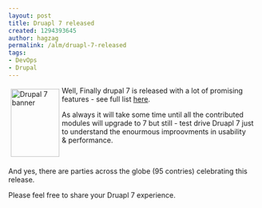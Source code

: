```yaml
---
layout: post
title: Druapl 7 released
created: 1294393645
author: hagzag
permalink: /alm/druapl-7-released
tags:
- DevOps
- Drupal
---
```

<p><img border="0" hspace="5" alt="Drupal 7 banner" vspace="5" align="left" style="width: 97px; height: 136px" src="/files/upload/29/Drupal-7-Banner.png" />Well, Finally drupal 7 is released with a lot of promising features - see full list <a href="http://drupal.org/about/new-in-drupal-7">here</a>.</p>
<p>As always it will take some time until all the contributed modules will upgrade to 7 but still - test drive Druapl 7 just to understand the enourmous improovments in usability &amp;&nbsp;performance.</p>
<p>&nbsp;</p>
<p>And yes, there are parties across the globe (95 contries) celebrating this release.</p>
<p>Please feel free to share your Druapl 7 experience.</p>
